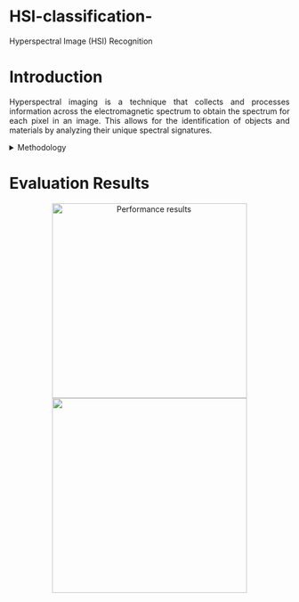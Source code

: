 # HSI-classification-
Hyperspectral Image (HSI) Recognition 
# Introduction 
<p align="justify"> Hyperspectral imaging is a technique that collects and processes information across the electromagnetic spectrum to obtain the spectrum for each pixel in an image. This allows for the identification of objects and materials by analyzing their unique spectral signatures. </p> 
<details>
<summary>Methodology</summary>
<p align="justify"> This repository investigates the possibility of combining a convolutional neural network with a machine learning model to predict classes using HSI pictures. The proposed methodology uses famous CNN models such as VGG16, Inception, and Densenet by changing the pooling layers inside their model architecture. The feature extraction model is followed by the ML models such as KNN, SVM, and LR. The proposed methodology is evaluated using Indian_pines and PaviaU datasets. </p> 
</details>

# Evaluation Results

<p align="center">
  <img src="[your_relative_path_here](https://github.com/user-attachments/assets/fe769c6f-f430-43ec-bc73-2e3704902ede)" width="350" title="Performance results">
  <img src="[your_relative_path_here_number_2_large_name](https://github.com/user-attachments/assets/30d0efd8-7fb3-4e10-bc47-9d7c38127319)" width="350">
</p>


